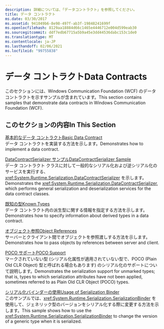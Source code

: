 ```yaml
---
description: 詳細については、「データコントラクト」を参照してください。
title: データ コントラクト
ms.date: 03/30/2017
ms.assetid: 941049b6-8e98-497f-ab3f-19848241699f
ms.openlocfilehash: 8129aa18884d66c1465e4446712e004d599eab30
ms.sourcegitcommit: ddf7edb67715a5b9a45e3dd44536dabc153c1de0
ms.translationtype: MT
ms.contentlocale: ja-JP
ms.lasthandoff: 02/06/2021
ms.locfileid: "99755838"
---
```

# <a name="data-contracts"></a><span data-ttu-id="e84b4-103">データ コントラクト</span><span class="sxs-lookup"><span data-stu-id="e84b4-103">Data Contracts</span></span>

<span data-ttu-id="e84b4-104">このセクションには、Windows Communication Foundation (WCF) のデータコントラクトを示すサンプルが含まれています。</span><span class="sxs-lookup"><span data-stu-id="e84b4-104">This section contains samples that demonstrate data contracts in Windows Communication Foundation (WCF).</span></span>  
  
## <a name="in-this-section"></a><span data-ttu-id="e84b4-105">このセクションの内容</span><span class="sxs-lookup"><span data-stu-id="e84b4-105">In This Section</span></span>  

 [<span data-ttu-id="e84b4-106">基本的なデータ コントラクト</span><span class="sxs-lookup"><span data-stu-id="e84b4-106">Basic Data Contract</span></span>](basic-data-contract.md)  
 <span data-ttu-id="e84b4-107">データ コントラクトを実装する方法を示します。</span><span class="sxs-lookup"><span data-stu-id="e84b4-107">Demonstrates how to implement a data contract.</span></span>  
  
 [<span data-ttu-id="e84b4-108">DataContractSerializer サンプル</span><span class="sxs-lookup"><span data-stu-id="e84b4-108">DataContractSerializer Sample</span></span>](datacontractserializer-sample.md)  
 <span data-ttu-id="e84b4-109">データ コントラクト クラスに対して一般的なシリアル化および逆シリアル化のサービスを実行する、<xref:System.Runtime.Serialization.DataContractSerializer> を示します。</span><span class="sxs-lookup"><span data-stu-id="e84b4-109">Demonstrates the <xref:System.Runtime.Serialization.DataContractSerializer>, which performs general serialization and deserialization services for the data contract classes.</span></span>  
  
 [<span data-ttu-id="e84b4-110">既知の型</span><span class="sxs-lookup"><span data-stu-id="e84b4-110">Known Types</span></span>](known-types.md)  
 <span data-ttu-id="e84b4-111">データ コントラクト内の派生型に関する情報を指定する方法を示します。</span><span class="sxs-lookup"><span data-stu-id="e84b4-111">Demonstrates how to specify information about derived types in a data contract.</span></span>  
  
 [<span data-ttu-id="e84b4-112">オブジェクト参照</span><span class="sxs-lookup"><span data-stu-id="e84b4-112">Object References</span></span>](object-references.md)  
 <span data-ttu-id="e84b4-113">サーバーとクライアント間でオブジェクトを参照渡しする方法を示します。</span><span class="sxs-lookup"><span data-stu-id="e84b4-113">Demonstrates how to pass objects by references between server and client.</span></span>  
  
 [<span data-ttu-id="e84b4-114">POCO サポート</span><span class="sxs-lookup"><span data-stu-id="e84b4-114">POCO Support</span></span>](poco-support.md)  
 <span data-ttu-id="e84b4-115">マークされていない型 (シリアル化属性が適用されていない型で、POCO (Plain Old CLR Object) 型と呼ばれる場合もあります) のシリアル化のサポートについて説明します。</span><span class="sxs-lookup"><span data-stu-id="e84b4-115">Demonstrates the serialization support for unmarked types; that is, types to which serialization attributes have not been applied, sometimes referred to as Plain Old CLR Object (POCO) types.</span></span>  
  
 [<span data-ttu-id="e84b4-116">シリアル化バインダーの使用</span><span class="sxs-lookup"><span data-stu-id="e84b4-116">Usage of Serialization Binder</span></span>](usage-of-serialization-binder.md)  
 <span data-ttu-id="e84b4-117">このサンプルでは、<xref:System.Runtime.Serialization.SerializationBinder> を使用して、ジェネリック型のバージョンをシリアル化する際に変更する方法を示します。</span><span class="sxs-lookup"><span data-stu-id="e84b4-117">This sample shows how to use the <xref:System.Runtime.Serialization.SerializationBinder> to change the version of a generic type when it is serialized.</span></span>
